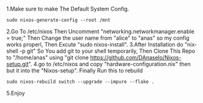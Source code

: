 1.Make sure to make The Default System Config.
```
sudo nixos-generate-config --root /mnt
```
2.Go To /etc/nixos Then Uncomment "networking.networkmanager.enable = true;" Then Change the user name from "alice" to "anas" so my config works properl, Then Excute "sudo nixos-install".
3.After Installation do "nix-shell -p git" So You add git to your shell temporarily, Then Clone This Repo to "/home/anas" using "git clone https://github.com/DAnaselo/Nixos-setup.git".
4.go to /etc/nixos and copy "hardware-configuration.nix" then but it into the "Nixos-setup".
Finally Run this to rebuild
```
sudo nixos-rebuild switch --upgrade --impure --flake .
```
5.Enjoy
